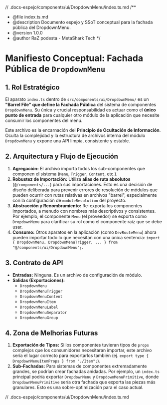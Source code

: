 // .docs-espejo/components/ui/DropdownMenu/index.ts.md
/**
 * @file index.ts.md
 * @description Documento espejo y SSoT conceptual para la fachada pública del DropdownMenu.
 * @version 1.0.0
 * @author RaZ podesta - MetaShark Tech
 */

# Manifiesto Conceptual: Fachada Pública de `DropdownMenu`

## 1. Rol Estratégico

El aparato `index.ts` dentro de `src/components/ui/DropdownMenu/` es un **"Barrel File" que define la Fachada Pública** del sistema de componentes `DropdownMenu`. Su única y crucial responsabilidad es actuar como el **único punto de entrada** para cualquier otro módulo de la aplicación que necesite consumir los componentes del menú.

Este archivo es la encarnación del **Principio de Ocultación de Información**. Oculta la complejidad y la estructura de archivos interna del módulo `DropdownMenu` y expone una API limpia, consistente y estable.

## 2. Arquitectura y Flujo de Ejecución

1.  **Agregación:** El archivo importa todos los sub-componentes que componen el sistema (`Menu`, `Trigger`, `Content`, etc.).
2.  **Robustez de Importación:** Utiliza **alias de ruta absolutos** (`@/components/...`) para sus importaciones. Esto es una decisión de diseño deliberada para prevenir errores de resolución de módulos que pueden ocurrir con rutas relativas en archivos "barrel", especialmente con la configuración de `moduleResolution` del proyecto.
3.  **Abstracción y Renombramiento:** Re-exporta los componentes importados, a menudo con nombres más descriptivos y consistentes. Por ejemplo, el componente `Menu` (el proveedor) se exporta como `DropdownMenu` para clarificar su rol como el componente raíz que se debe usar.
4.  **Consumo:** Otros aparatos en la aplicación (como `DevRouteMenu`) ahora pueden importar todo lo que necesitan con una única sentencia: `import { DropdownMenu, DropdownMenuTrigger, ... } from "@/components/ui/DropdownMenu";`.

## 3. Contrato de API

*   **Entradas:** Ninguna. Es un archivo de configuración de módulo.
*   **Salidas (Exportaciones):**
    *   `DropdownMenu`
    *   `DropdownMenuTrigger`
    *   `DropdownMenuContent`
    *   `DropdownMenuItem`
    *   `DropdownMenuLabel`
    *   `DropdownMenuSeparator`
    *   `DropdownMenuGroup`

## 4. Zona de Melhorias Futuras

1.  **Exportación de Tipos:** Si los componentes tuvieran tipos de `props` complejos que los consumidores necesitaran importar, este archivo sería el lugar correcto para exportarlos también (ej. `export type { DropdownMenuItemProps } from "./Item";`).
2.  **Sub-Fachadas:** Para sistemas de componentes extremadamente grandes, se podrían crear fachadas anidadas. Por ejemplo, un `index.ts` principal podría exportar `DropdownMenu` y `DropdownMenuPrimitive`, donde `DropdownMenuPrimitive` sería otra fachada que exporta las piezas más granulares. Esto es una sobre-optimización para el caso actual.

// .docs-espejo/components/ui/DropdownMenu/index.ts.md